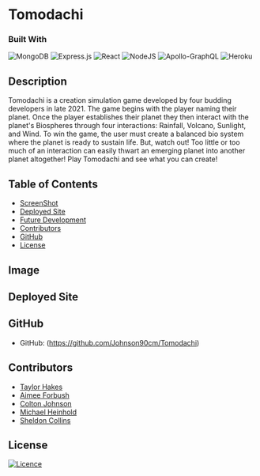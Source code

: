 # Tomodachi

### Built With
 ![MongoDB](https://img.shields.io/badge/MongoDB-%234ea94b.svg?style=for-the-badge&logo=mongodb&logoColor=white) 
 ![Express.js](https://img.shields.io/badge/express.js-%23404d59.svg?style=for-the-badge&logo=express&logoColor=%2361DAFB)
 ![React](https://img.shields.io/badge/React-20232A?style=for-the-badge&logo=react&logoColor=61DAFB)
 ![NodeJS](https://img.shields.io/badge/node.js-6DA55F?style=for-the-badge&logo=node.js&logoColor=white) 
 ![Apollo-GraphQL](https://img.shields.io/badge/-ApolloGraphQL-311C87?style=for-the-badge&logo=apollo-graphql) 
 ![Heroku](https://img.shields.io/badge/Heroku-430098?style=for-the-badge&logo=heroku&logoColor=white)


## Description
Tomodachi is a creation simulation game developed by four budding developers in late 2021.  The game begins with the player naming their planet.  Once the player establishes their planet they then interact with the planet's Biospheres through four interactions: Rainfall, Volcano, Sunlight, and Wind.  To win the game, the user must create a balanced bio system where the planet is ready to sustain life.  But, watch out! Too little or too much of an interaction can easily thwart an emerging planet into another planet altogether!  Play Tomodachi and see what you can create! 

## Table of Contents
* [ScreenShot](#Screenshot)
* [Deployed Site](#Deployedsite)
* [Future Development](#Futuredevelopment)
* [Contributors](#Contributors)
* [GitHub](#GitHub)
* [License](#License)

## Image

## Deployed Site

## GitHub 
* GitHub: (https://github.com/Johnson90cm/Tomodachi)

## Contributors
* [Taylor Hakes](https://github.com/sadboitay)
* [Aimee Forbush](https://github.com/aeforbush)
* [Colton Johnson](https://github.com/johnson90cm)
* [Michael Heinhold](https://github.com/michaelheinhold)
* [Sheldon Collins](https://github.com/sunrisedad)

## License
[![Licence](https://img.shields.io/github/license/Johnson90cm/Tomodachi?label=license&style=for-the-badge)](./LICENSE)